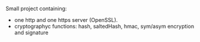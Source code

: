 Small project containing: 
- one http and one https server (OpenSSL).
- cryptographyc functions: hash, saltedHash, hmac, sym/asym encryption and signature
